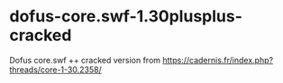 # dofus-core.swf-1.30plusplus-cracked
Dofus core.swf ++ cracked version from https://cadernis.fr/index.php?threads/core-1-30.2358/
